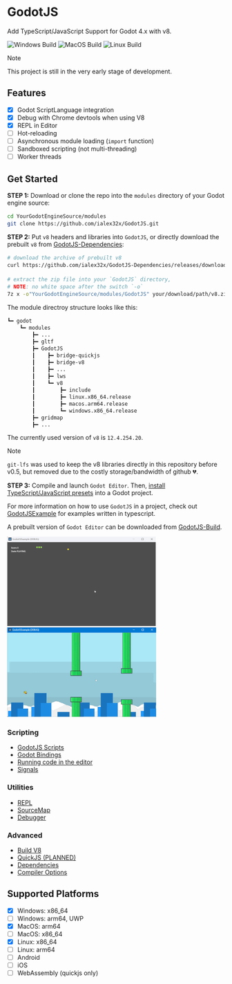 
# GodotJS 
Add TypeScript/JavaScript Support for Godot 4.x with v8.

![Windows Build](https://github.com/ialex32x/GodotJS-Build/actions/workflows/build_editor_windows.yml/badge.svg)
![MacOS Build](https://github.com/ialex32x/GodotJS-Build/actions/workflows/build_editor_macos.yml/badge.svg)
![Linux Build](https://github.com/ialex32x/GodotJS-Build/actions/workflows/build_editor_linux.yml/badge.svg)

> [!NOTE]
> This project is still in the very early stage of development.

## Features
* [x] Godot ScriptLanguage integration
* [x] Debug with Chrome devtools when using V8
* [x] REPL in Editor
* [ ] Hot-reloading
* [ ] Asynchronous module loading (`import` function)
* [ ] Sandboxed scripting (not multi-threading)
* [ ] Worker threads

## Get Started

**STEP 1:** Download or clone the repo into the `modules` directory of your Godot engine source:
```sh
cd YourGodotEngineSource/modules
git clone https://github.com/ialex32x/GodotJS.git
```

**STEP 2:** Put `v8` headers and libraries into `GodotJS`, or directly download the prebuilt `v8` from [GodotJS-Dependencies](https://github.com/ialex32x/GodotJS-Dependencies/releases):

```sh
# download the archive of prebuilt v8 
curl https://github.com/ialex32x/GodotJS-Dependencies/releases/download/v8_r6/v8_r6.zip --output your/download/path/v8.zip

# extract the zip file into your `GodotJS` directory, 
# NOTE: no white space after the switch `-o`
7z x -o"YourGodotEngineSource/modules/GodotJS" your/download/path/v8.zip 
```

The module directroy structure looks like this:
```
┗━ godot
    ┗━ modules
        ┣━ ...
        ┣━ gltf
        ┣━ GodotJS
        ┃    ┣━ bridge-quickjs
        ┃    ┣━ bridge-v8
        ┃    ┣━ ...
        ┃    ┣━ lws
        ┃    ┗━ v8
        ┃        ┣━ include
        ┃        ┣━ linux.x86_64.release
        ┃        ┣━ macos.arm64.release
        ┃        ┗━ windows.x86_64.release
        ┣━ gridmap
        ┣━ ...
```

The currently used version of `v8` is `12.4.254.20`.

> [!NOTE]
> `git-lfs` was used to keep the v8 libraries directly in this repository before v0.5, but removed due to the costly storage/bandwidth of github 💔.

**STEP 3:** Compile and launch `Godot Editor`. Then, [install TypeScript/JavaScript presets](./docs/install_ts_presets.md) into a Godot project.

For more information on how to use `GodotJS` in a project, check out [GodotJSExample](https://github.com/ialex32x/GodotJSExample.git) for examples written in typescript.

A prebuilt version of `Godot Editor` can be downloaded from [GodotJS-Build](https://github.com/ialex32x/GodotJS-Build/actions).

[![Example: Snake](./docs/assets/snake_01.gif)](https://github.com/ialex32x/GodotJSExample.git)
[![Example: Jummpy Bird](./docs/assets/jumpybird.gif)](https://github.com/ialex32x/GodotJSExample.git)

### Scripting
* [GodotJS Scripts](./docs/godotjs_scripts.md)
* [Godot Bindings](./docs/godot_binding.md)
* [Running code in the editor](./docs/running_code_in_editor.md)
* [Signals](./docs/signals.md)

### Utilities
* [REPL](./docs/repl.md)
* [SourceMap](./docs/source_map.md)
* [Debugger](./docs/debugger.md)

### Advanced
* [Build V8](./docs/build_v8.md)
* [QuickJS (PLANNED)](./docs/quickjs.md)
* [Dependencies](./docs/deps.md)
* [Compiler Options](./docs/compiler_options.md)

## Supported Platforms
- [x] Windows: x86_64
- [ ] Windows: arm64, UWP
- [x] MacOS: arm64
- [ ] MacOS: x86_64
- [x] Linux: x86_64
- [ ] Linux: arm64
- [ ] Android
- [ ] iOS
- [ ] WebAssembly (quickjs only)
